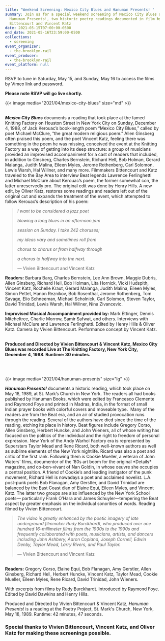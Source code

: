 ```yaml
---
title: "Weekend Screening: Mexico City Blues and Hanuman Presents! "
summary: Join us for a special weekend screening of Mexico City Blues and
  Hanuman Presents!, two historic poetry readings documented in film by Vivien
  Bittencourt and Vincent Katz
date: 2021-05-15T07:00:00-0500
end_date: 2021-05-16T23:59:00-0500
collections:
  - screening
event_organizer:
  - the-brooklyn-rail
event_producer:
  - the-brooklyn-rail
event_platform: null
---
```

RSVP to tune in Saturday, May 15, and Sunday, May 16 to access the films by Vimeo link and password. 

**Please note RSVP will go live shortly.**

{{< image media="2021/04/mexico-city-blues" size="md" >}}

\
***Mexico City Blues*** documents a reading that took place at the famed Knitting Factory on Houston Street in New York City on Sunday, December 4, 1988, of Jack Kerouac’s book-length poem “Mexico City Blues,” called by poet Michael McClure, “the great modern religious poem.” Allen Ginsberg often praised this poem, and the poet Vincent Katz, feeling there was something in the poem he was missing, conceived the event at the Knitting Factory as a way of getting into its deep structure: a group of musicians provided an improvised accompaniment for a cast of readers that included, in addition to Ginsberg, Charles Bernstein, Richard Hell, Bob Holman, Gerard Malanga, Judith Malina, Eileen Myles, Jerome Rothenberg, Carl Solomon, Lewis Warsh, Hal Willner, and many more. Filmmakers Bittencourt and Katz traveled to the Bay Area to interview Beat legends Lawrence Ferlinghetti and Michael McClure about Kerouac’s poem, the former somewhat con, the latter unreservedly pro. The original edit was done by Henry Hills. A new edit, by Oliver Katz, restores some readings and readers left out of the original cut and expands the treatment of the event, which attempted to follow Kerouac’s description of his poem: 

> *I want to be considered a jazz poet*
>
> *blowing a long blues in an afternoon jam*
>
> *session on Sunday. I take 242 choruses;*
>
> *my ideas vary and sometimes roll from*
>
> *chorus to chorus or from halfway through*
>
> *a chorus to halfway into the next.*
>
> — Vivien Bittencourt and Vincent Katz

**Readers:** Barbara Barg, Charles Bernstein, Lee Ann Brown, Maggie Dubris, Allen Ginsberg, Richard Hell, Bob Holman, Lita Hornick, Vicki Hudspith, Vincent Katz, Rochelle Kraut, Gerard Malanga, Judith Malina, Eileen Myles, Simon Pettet, Hanon Reznikov, Bob Rosenthal, Jerome Rothenberg, Tom Savage, Elio Schneeman, Michael Scholnick, Carl Solomon, Steven Taylor, David Trinidad, Lewis Warsh, Hal Willner, Nina Zivancevic.

**Improvised Musical Accompaniment provided by:** Mark Ettinger, Dennis Mitcheltree, Charlie Morrow, Samir Safwat, and others. Interviews with Michael McClure and Lawrence Ferlinghetti. Edited by Henry Hills & Oliver Katz. Camera by Vivien Bittencourt. Performance concept by Vincent Katz.

**\
Produced and Directed by Vivien Bittencourt & Vincent Katz, Mexico City Blues was recorded Live at The Knitting Factory, New York City, December 4, 1988. Runtime: 30 minutes.**

<br>
<br>

{{< image media="2021/04/hanuman-presents" size="lg" >}}

***Hanuman Presents!*** documents a historic reading, which took place on May 18, 1989, at St. Mark’s Church in New York. The readers all had books published by Hanuman Books, which were edited by Francesco Clemente and Raymond Foye and printed in Madras, India, in the format of small Indian prayer books with colorful covers and moveable type.  Many of the readers are from the Beat era, and an air of studied provocation runs through the reading. Several of the authors have died since the time of the reading, etching its place in history. Beat figures include Gregory Corso, Allen Ginsberg, Herbert Huncke, and John Wieners, all of whose writing has focused on the politics of the individual and the right to freedom of personal expression. New York of the Andy Warhol Factory era is represented by Superstars Taylor Mead and Rene Ricard, both well-known authors as well as sublime elements of the New York nightlife. Ricard was also a poet and critic of the first rank. Following them is Cookie Mueller, a veteran of John Waters’ films, documentor of the ‘80s art boom for the original \*Details\* magazine, and co-bon-vivant of Nan Goldin, in whose oeuvre she occupies a central position. A friend of Cookie’s and leading instigator of the punk movement, Richard Hell is nowadays a poet and acclaimed novelist. L.A. post-punk poets Bob Flanagan, Amy Gerstler, and David Trinidad are balanced by the East Coast élan of Elaine Equi, Eileen Myles, and Vincent Katz. The latter two groups are also influenced by the New York School poets–– particularly Frank O’Hara and James Schuyler––tempering the Beat aspect by greater emphasis on the individual sonorities of words. Reading filmed by Vivien Bittencourt.

> *The video is greatly enhanced by the poetic imagery of late underground filmmaker Rudy Burckhardt, who produced over one hundred 16-millimeter films from the 1930s to the 1990s and frequently collaborated with poets, musicians, artists, and dancers including John Ashbery, Aaron Copland, Joseph Cornell, Edwin Denby, Taylor Mead, Larry Rivers, and Paul Taylor.*
>
> — Vivien Bittencourt and Vincent Katz 

**\
Readers:** Gregory Corso, Elaine Equi, Bob Flanagan, Amy Gerstler, Allen Ginsberg, Richard Hell, Herbert Huncke, Vincent Katz, Taylor Mead, Cookie Mueller, Eileen Myles, Rene Ricard, David Trinidad, John Wieners.

With excerpts from films by Rudy Burckhardt. Introduced by Raymond Foye. Edited by David Dawkins and Henry Hills.

Produced and Directed by Vivien Bittencourt & Vincent Katz, *Hanuman Presents!* is a reading at the Poetry Project, St. Mark's Church, New York, May 18, 1989. Runtime: 42 minutes, 47 seconds.

### Special thanks to Vivien Bittencourt, Vincent Katz, and Oliver Katz for making these screenings possible.